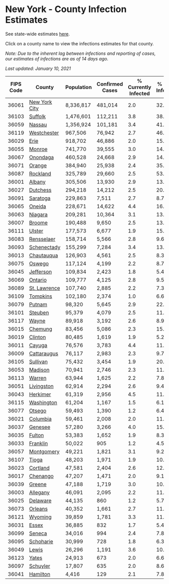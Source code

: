 # New York - County Infection Estimates

See state-wide estimates [here](/infections/us-ny).

Click on a county name to view the infections estimates for that county.

*Note: Due to the inherent lag between infections and reporting of cases, our estimates of infections are as of 14 days ago.*

*Last updated: January 10, 2021*

|   FIPS Code |                         County |   Population |   Confirmed Cases |   % Currently Infected |   % Total Infected |
|-------------|--------------------------------|--------------|-------------------|------------------------|--------------------|
|       36061 | [New York City](new-york-city) |    8,336,817 |           481,014 |                    2.0 |               32.5 |
|       36103 |             [Suffolk](suffolk) |    1,476,601 |           112,211 |                    3.8 |               38.0 |
|       36059 |               [Nassau](nassau) |    1,356,924 |           101,181 |                    3.4 |               41.0 |
|       36119 |     [Westchester](westchester) |      967,506 |            76,942 |                    2.7 |               46.1 |
|       36029 |                   [Erie](erie) |      918,702 |            46,886 |                    2.0 |               15.4 |
|       36055 |               [Monroe](monroe) |      741,770 |            39,555 |                    3.0 |               14.4 |
|       36067 |           [Onondaga](onondaga) |      460,528 |            24,668 |                    2.9 |               14.6 |
|       36071 |               [Orange](orange) |      384,940 |            25,938 |                    2.4 |               35.6 |
|       36087 |           [Rockland](rockland) |      325,789 |            29,660 |                    2.5 |               53.7 |
|       36001 |               [Albany](albany) |      305,506 |            13,930 |                    2.9 |               13.9 |
|       36027 |           [Dutchess](dutchess) |      294,218 |            14,212 |                    2.5 |               20.3 |
|       36091 |           [Saratoga](saratoga) |      229,863 |             7,511 |                    2.7 |                8.7 |
|       36065 |               [Oneida](oneida) |      228,671 |            14,622 |                    4.4 |               16.9 |
|       36063 |             [Niagara](niagara) |      209,281 |            10,364 |                    3.1 |               13.5 |
|       36007 |               [Broome](broome) |      190,488 |             9,650 |                    2.5 |               13.1 |
|       36111 |               [Ulster](ulster) |      177,573 |             6,677 |                    1.9 |               15.0 |
|       36083 |       [Rensselaer](rensselaer) |      158,714 |             5,566 |                    2.8 |                9.6 |
|       36093 |     [Schenectady](schenectady) |      155,299 |             7,284 |                    3.4 |               13.5 |
|       36013 |       [Chautauqua](chautauqua) |      126,903 |             4,561 |                    2.5 |                8.3 |
|       36075 |               [Oswego](oswego) |      117,124 |             4,199 |                    2.2 |                8.7 |
|       36045 |         [Jefferson](jefferson) |      109,834 |             2,423 |                    1.8 |                5.4 |
|       36069 |             [Ontario](ontario) |      109,777 |             4,125 |                    2.8 |                9.5 |
|       36089 |   [St. Lawrence](st.-lawrence) |      107,740 |             2,885 |                    2.2 |                7.3 |
|       36109 |           [Tompkins](tompkins) |      102,180 |             2,374 |                    1.0 |                6.6 |
|       36079 |               [Putnam](putnam) |       98,320 |             5,645 |                    2.9 |               22.0 |
|       36101 |             [Steuben](steuben) |       95,379 |             4,079 |                    2.5 |               11.7 |
|       36117 |                 [Wayne](wayne) |       89,918 |             3,192 |                    2.6 |                8.9 |
|       36015 |             [Chemung](chemung) |       83,456 |             5,086 |                    2.3 |               15.3 |
|       36019 |             [Clinton](clinton) |       80,485 |             1,619 |                    1.9 |                5.2 |
|       36011 |               [Cayuga](cayuga) |       76,576 |             3,783 |                    4.4 |               11.9 |
|       36009 |     [Cattaraugus](cattaraugus) |       76,117 |             2,983 |                    2.3 |                9.7 |
|       36105 |           [Sullivan](sullivan) |       75,432 |             3,454 |                    1.9 |               20.9 |
|       36053 |             [Madison](madison) |       70,941 |             2,746 |                    2.3 |               11.3 |
|       36113 |               [Warren](warren) |       63,944 |             1,625 |                    2.2 |                7.8 |
|       36051 |       [Livingston](livingston) |       62,914 |             2,294 |                    2.6 |                9.4 |
|       36043 |           [Herkimer](herkimer) |       61,319 |             2,956 |                    4.5 |               11.8 |
|       36115 |       [Washington](washington) |       61,204 |             1,167 |                    1.5 |                6.1 |
|       36077 |               [Otsego](otsego) |       59,493 |             1,390 |                    1.2 |                6.4 |
|       36021 |           [Columbia](columbia) |       59,461 |             2,008 |                    2.0 |               11.0 |
|       36037 |             [Genesee](genesee) |       57,280 |             3,266 |                    4.0 |               15.3 |
|       36035 |               [Fulton](fulton) |       53,383 |             1,652 |                    1.9 |                8.3 |
|       36033 |           [Franklin](franklin) |       50,022 |               905 |                    1.2 |                4.5 |
|       36057 |       [Montgomery](montgomery) |       49,221 |             1,821 |                    3.1 |                9.2 |
|       36107 |                 [Tioga](tioga) |       48,203 |             1,971 |                    1.9 |               10.7 |
|       36023 |           [Cortland](cortland) |       47,581 |             2,404 |                    2.6 |               12.2 |
|       36017 |           [Chenango](chenango) |       47,207 |             1,471 |                    2.0 |                9.1 |
|       36039 |               [Greene](greene) |       47,188 |             1,719 |                    3.0 |               10.9 |
|       36003 |           [Allegany](allegany) |       46,091 |             2,095 |                    2.2 |               11.3 |
|       36025 |           [Delaware](delaware) |       44,135 |               860 |                    1.2 |                5.7 |
|       36073 |             [Orleans](orleans) |       40,352 |             1,661 |                    2.7 |               11.6 |
|       36121 |             [Wyoming](wyoming) |       39,859 |             1,781 |                    3.3 |               11.5 |
|       36031 |                 [Essex](essex) |       36,885 |               832 |                    1.7 |                5.4 |
|       36099 |               [Seneca](seneca) |       34,016 |               994 |                    2.4 |                7.8 |
|       36095 |         [Schoharie](schoharie) |       30,999 |               728 |                    1.8 |                6.3 |
|       36049 |                 [Lewis](lewis) |       26,296 |             1,191 |                    3.6 |               10.5 |
|       36123 |                 [Yates](yates) |       24,913 |               673 |                    2.0 |                6.6 |
|       36097 |           [Schuyler](schuyler) |       17,807 |               635 |                    2.0 |                8.6 |
|       36041 |           [Hamilton](hamilton) |        4,416 |               129 |                    2.1 |                7.8 |